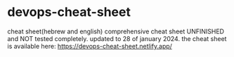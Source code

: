 # devops-cheat-sheet
cheat sheet(hebrew and english)
comprehensive cheat sheet UNFINISHED and NOT tested completely.
updated to 28 of january 2024.
the cheat sheet is available here:
https://devops-cheat-sheet.netlify.app/
